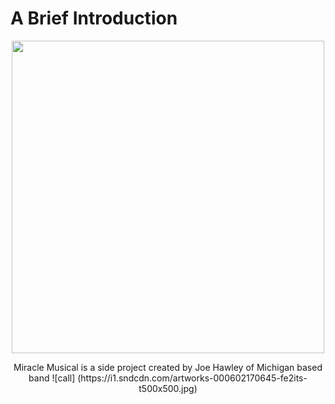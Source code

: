 # A Brief Introduction
<p align="center">
<img width="500" height="500" src="https://i1.sndcdn.com/artworks-000602170645-fe2its-t500x500.jpg">
</p>
<div align="center"> Miracle Musical is a side project created by Joe Hawley of Michigan based band 
![call] (https://i1.sndcdn.com/artworks-000602170645-fe2its-t500x500.jpg)
